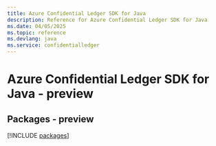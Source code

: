 ```yaml
---
title: Azure Confidential Ledger SDK for Java
description: Reference for Azure Confidential Ledger SDK for Java
ms.date: 04/05/2025
ms.topic: reference
ms.devlang: java
ms.service: confidentialledger
---
```

# Azure Confidential Ledger SDK for Java - preview
## Packages - preview
[!INCLUDE [packages](confidential-ledger-index.md)]